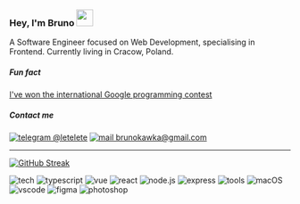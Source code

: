 ### Hey, I'm Bruno <img src="https://user-images.githubusercontent.com/18665370/170464805-507311d0-6d8a-4658-a249-4429b2586cc6.gif" width="30"/>

A Software Engineer focused on Web Development, specialising in Frontend. Currently living in Cracow, Poland.

##### Fun fact
[I've won the international Google programming contest](https://medium.com/@brunokawka/my-google-code-in-2018-adventure-with-mifos-initiative-3a65848b0025)

##### Contact me

[![telegram @letelete](https://img.shields.io/static/v1?&color=111&style=flat-square&logoColor=f5f5f5&label=&message=telegram&logo=telegram)](https://t.me/letelete)
[![mail brunokawka@gmail.com](https://img.shields.io/static/v1?&color=111&style=flat-square&logoColor=f5f5f5&label=&message=email&logo=gmail)](mailto:brunokawka@gmail.com)

---
[![GitHub Streak](https://streak-stats.demolab.com?user=letelete&theme=highcontrast&hide_border=true&border_radius=25&date_format=j%20M%5B%20Y%5D&fire=00FFBA&background=DD272700)](https://git.io/streak-stats)

![tech](https://img.shields.io/static/v1?label=&color=000&style=flat-square&message=tech:)
![typescript](https://img.shields.io/static/v1?color=111&style=flat-square&logoColor=f5f5f5&label=&message=typescript&logo=typescript)
![vue](https://img.shields.io/static/v1?&color=111&style=flat-square&logoColor=f5f5f5&label=&message=vue&logo=vue.js)
![react](https://img.shields.io/static/v1?&color=111&style=flat-square&logoColor=f5f5f5&label=&message=react&logo=react)
![node.js](https://img.shields.io/static/v1?&color=111&style=flat-square&logoColor=f5f5f5&label=&message=node.js&logo=node.js)
![express](https://img.shields.io/static/v1?&color=111&style=flat-square&logoColor=f5f5f5&label=&message=express&logo=express)
![tools](https://img.shields.io/static/v1?label=&color=000&style=flat-square&message=tools:)
![macOS](https://img.shields.io/static/v1?&color=111&style=flat-square&logoColor=f5f5f5&label=&message=macOS&logo=macOS)
![vscode](https://img.shields.io/static/v1?&color=111&style=flat-square&logoColor=f5f5f5&label=&message=vscode&logo=visual%20studio%20code)
![figma](https://img.shields.io/static/v1?&color=111&style=flat-square&logoColor=f5f5f5&label=&message=figma&logo=figma)
![photoshop](https://img.shields.io/static/v1?&color=111&style=flat-square&logoColor=f5f5f5&label=&message=photoshop&logo=adobe%20photoshop)
